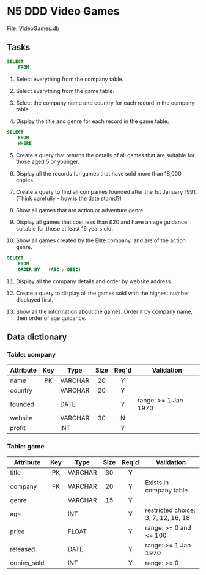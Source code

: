 # N5 DDD Video Games


File: [VideoGames.db](assets/VideoGames.db "Download file")


## Tasks

``` sql
SELECT
    FROM
```

1. Select everything from the company table.

2. Select everything from the game table.

3. Select the company name and country for each record in the company table.

4. Display the title and genre for each record in the game table.

``` sql
SELECT
    FROM
    WHERE
```

5. Create a query that returns the details of all games that are suitable for those aged 5 or younger.

6. Display all the records for games that have sold more than 18,000 copies.

7. Create a query to find all companies founded after the 1st January 1991.  (Think carefully - how is the date stored?)

8. Show all games that are action or adventure genre

9. Display all games that cost less than £20 and have an age guidance suitable for those at least 16 years old.

10. Show all games created by the Elite company, and are of the action genre.

``` sql
SELECT
    FROM
    ORDER BY   (ASC / DESC)
```

11. Display all the company details and order by website address.

12. Create a query to display all the games sold with the highest number displayed first.

13. Show all the information about the games.  Order it by company name, then order of age guidance.


## Data dictionary

### Table: company

| Attribute | Key   | Type     | Size  | Req'd | Validation |
| --------- | :---: | ----     | :---: | :---: | ---------- |
| name      | PK    | VARCHAR  | 20    | Y     |            |
| country   |       | VARCHAR  | 20    | Y     |            |
| founded   |       | DATE     |       | Y     | range: >= 1 Jan 1970 |
| website   |       | VARCHAR  | 30    | N     |            |
| profit    |       | INT      |       | Y     |            |

### Table: game

| Attribute    | Key   | Type    | Size  | Req'd | Validation |
| ---------    | :---: | ----    | :---: | :---: | ---------- |
| title        | PK    | VARCHAR | 30    | Y     |            |
| company      | FK    | VARCHAR | 20    | Y     | Exists in company table |
| genre        |       | VARCHAR | 15    | Y     |            |
| age          |       | INT     |       | Y     | restricted choice: 3, 7, 12, 16, 18 |
| price        |       | FLOAT   |       | Y     | range: >= 0 and <= 100 |
| released     |       | DATE    |       | Y     | range: >= 1 Jan 1970 |
| copies_sold  |       | INT     |       | Y     | range: >= 0 |